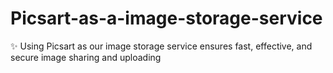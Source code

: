 # Picsart-as-a-image-storage-service
✨ Using Picsart as our image storage service ensures fast, effective, and secure image sharing and uploading
